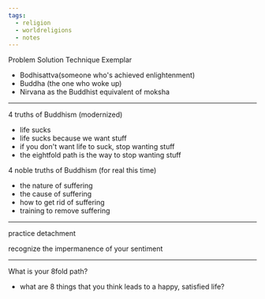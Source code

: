 ```yaml
---
tags:
  - religion
  - worldreligions
  - notes
---
```


Problem
Solution
Technique
Exemplar
- Bodhisattva(someone who's achieved enlightenment)
- Buddha (the one who woke up)
- Nirvana as the Buddhist equivalent of moksha

---

4 truths of Buddhism (modernized)

- life sucks
- life sucks because we want stuff
- if you don't want life to suck, stop wanting stuff
- the eightfold path is the way to stop wanting stuff

4 noble truths of Buddhism (for real this time)
- the nature of suffering
- the cause of suffering
- how to get rid of suffering
- training to remove suffering

---

practice detachment

recognize the impermanence of your sentiment

---

What is your 8fold path?

* what are 8 things that you think leads to a happy, satisfied life?




